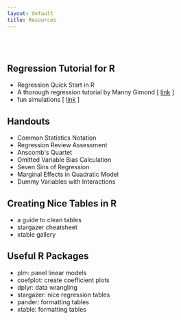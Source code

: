 ```yaml
---
layout: default
title: Resources
---
```


<div class = "uk-container uk-container-small">
  
<br><br>

## Regression Tutorial for R

* Regression Quick Start in R 
* A thorough regression tutorial by Manny Gimond [ [link](http://mgimond.github.io/Stats-in-R/regression.html) ]
* fun simulations [ [link](https://github.com/lecy/regression-simulations) ]

## Handouts 

* Common Statistics Notation 
* Regression Review Assessment 
* Anscomb's Quartet 
* Omitted Variable Bias Calculation 
* Seven Sins of Regression 
* Marginal Effects in Quadratic Model 
* Dummy Variables with Interactions 



## Creating Nice Tables in R

* a guide to clean tables
* stargazer cheatsheet
* xtable gallery 


## Useful R Packages

* plm: panel linear models 
* coefplot: create coefficient plots 
* dplyr: data wrangling 
* stargazer: nice regression tables 
* pander: formatting tables 
* xtable: formatting tables 


 


</div>
<br><br><br>

